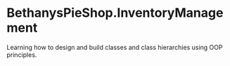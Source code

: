 # BethanysPieShop.InventoryManagement
Learning how to design and build classes and class hierarchies using OOP principles.

